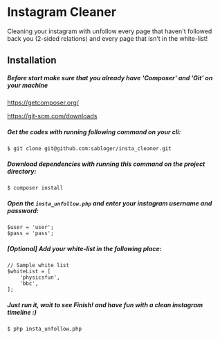# Instagram Cleaner

Cleaning your instagram with unfollow every page that haven't followed back you (2-sided relations) and every page that isn't in the white-list!


## Installation

##### Before start make sure that you already have 'Composer' and 'Git' on your machine
https://getcomposer.org/

https://git-scm.com/downloads

##### Get the codes with running following command on your cli:

`$ git clone git@github.com:sabloger/insta_cleaner.git`

##### Download dependencies with running this command on the project directory:

`$ composer install`

##### Open the `insta_unfollow.php` and enter your instagram username and password:


    $user = 'user';
    $pass = 'pass';

##### [Optional] Add your white-list in the following place:


    // Sample white list
    $whiteList = [
        'physicsfun',
        'bbc',
    ];
    
##### Just run it, wait to see Finish! and have fun with a clean instagram timeline :)

`$ php insta_unfollow.php` 